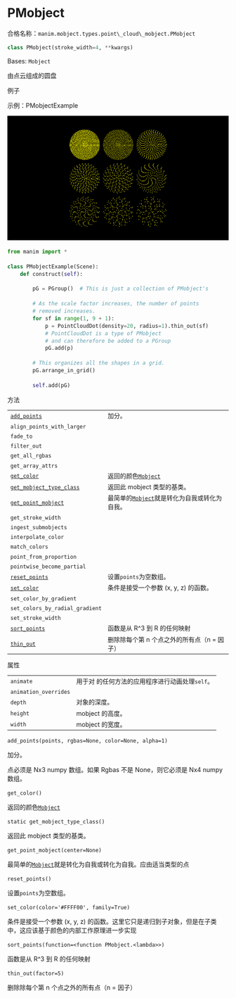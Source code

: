 # PMobject

合格名称：`manim.mobject.types.point\_cloud\_mobject.PMobject`


```py
class PMobject(stroke_width=4, **kwargs)
```

Bases: `Mobject`

由点云组成的圆盘

例子

示例：PMobjectExample

![PMobjectExample-1.png](../../static/PMobjectExample-1.png)


```py
from manim import *

class PMobjectExample(Scene):
    def construct(self):

        pG = PGroup()  # This is just a collection of PMobject's

        # As the scale factor increases, the number of points
        # removed increases.
        for sf in range(1, 9 + 1):
            p = PointCloudDot(density=20, radius=1).thin_out(sf)
            # PointCloudDot is a type of PMobject
            # and can therefore be added to a PGroup
            pG.add(p)

        # This organizes all the shapes in a grid.
        pG.arrange_in_grid()

        self.add(pG)
```


方法

|||
|-|-|
[`add_points`]()|加分。
`align_points_with_larger`|
`fade_to`|
`filter_out`|
`get_all_rgbas`|
`get_array_attrs`|
[`get_color`]()|返回的颜色[`Mobject`]()
[`get_mobject_type_class`]()|返回此 mobject 类型的基类。
[`get_point_mobject`]()|最简单的[`Mobject`]()就是转化为自我或转化为自我。
`get_stroke_width`|
`ingest_submobjects`|
`interpolate_color`|
`match_colors`|
`point_from_proportion`|
`pointwise_become_partial`|
[`reset_points`]()|设置`points`为空数组。
[`set_color`]()|条件是接受一个参数 (x, y, z) 的函数。
`set_color_by_gradient`|
`set_colors_by_radial_gradient`|
`set_stroke_width`|
[`sort_points`]()|函数是从 R^3 到 R 的任何映射
[`thin_out`]()|删除除每个第 n 个点之外的所有点（n = 因子）


属性

|||
|-|-|
`animate`|用于对 的任何方法的应用程序进行动画处理`self`。
`animation_overrides`|
`depth`|对象的深度。
`height`|mobject 的高度。
`width`|mobject 的宽度。



`add_points(points, rgbas=None, color=None, alpha=1)`

加分。

点必须是 Nx3 numpy 数组。如果 Rgbas 不是 None，则它必须是 Nx4 numpy 数组。



`get_color()`

返回的颜色[`Mobject`]()



`static get_mobject_type_class()`

返回此 mobject 类型的基类。



`get_point_mobject(center=None)`

最简单的[`Mobject`]()就是转化为自我或转化为自我。应由适当类型的点



`reset_points()`

设置`points`为空数组。



`set_color(color='#FFFF00', family=True)`

条件是接受一个参数 (x, y, z) 的函数。这里它只是递归到子对象，但是在子类中，这应该基于颜色的内部工作原理进一步实现



`sort_points(function=<function PMobject.<lambda>>)`

函数是从 R^3 到 R 的任何映射



`thin_out(factor=5)`

删除除每个第 n 个点之外的所有点（n = 因子）
